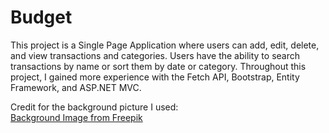 # Budget

This project is a Single Page Application where users can add, edit, delete, and view transactions and categories. Users have the ability to search transactions by name or sort them by date or category. Throughout this project, I gained more experience with the Fetch API, Bootstrap, Entity Framework, and ASP.NET MVC.    
    
Credit for the background picture I used:    
[Background Image from Freepik](https://www.freepik.com/free-photo/business-man-financial-inspector-secretary-making-report-calculating-checking-balance-internal-revenue-service-inspector-checking-document-audit-concept_1202438.htm#fromView=search&page=1&position=2&uuid=f7933f05-b864-4fad-ad24-241d2f10a92b)
